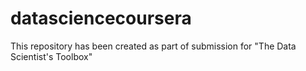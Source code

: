 datasciencecoursera
===================

This repository has been created as part of submission for "The Data Scientist's Toolbox"
